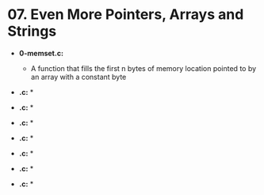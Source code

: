 # 07. Even More Pointers, Arrays and Strings

* **0-memset.c:**
    * A function that fills the first n bytes of memory location pointed to by an array with a constant byte

* **.c:**
    *

* **.c:**
    *

* **.c:**
    *

* **.c:**
    *

* **.c:**
    *

* **.c:**
    *

* **.c:**
    *
